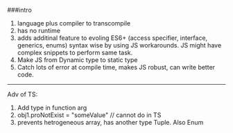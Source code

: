 ###intro

1. language plus compiler to transcompile 
2. has no runtime
3. adds additinal feature to evoling ES6+ (access specifier, interface, generics, enums) syntax wise by using JS workarounds. JS might have complex snippets to perform same task.
4. Make JS from Dynamic type to static type
5. Catch lots of error at compile time, makes JS robust, can write better code.

---
Adv of TS:
1. Add type in function arg
2. obj1.proNotExist = "someValue" // cannot do in TS
3. prevents hetrogeneous array, has another type Tuple. Also Enum